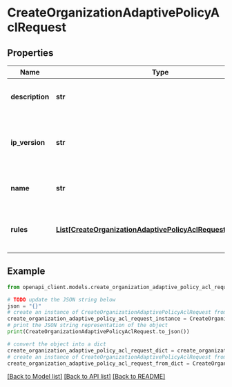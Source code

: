 # CreateOrganizationAdaptivePolicyAclRequest


## Properties

Name | Type | Description | Notes
------------ | ------------- | ------------- | -------------
**description** | **str** | Description of the adaptive policy ACL | [optional] [default to '']
**ip_version** | **str** | IP version of adpative policy ACL. One of: &#39;any&#39;, &#39;ipv4&#39; or &#39;ipv6&#39; | 
**name** | **str** | Name of the adaptive policy ACL | 
**rules** | [**List[CreateOrganizationAdaptivePolicyAclRequestRulesInner]**](CreateOrganizationAdaptivePolicyAclRequestRulesInner.md) | An ordered array of the adaptive policy ACL rules. | 

## Example

```python
from openapi_client.models.create_organization_adaptive_policy_acl_request import CreateOrganizationAdaptivePolicyAclRequest

# TODO update the JSON string below
json = "{}"
# create an instance of CreateOrganizationAdaptivePolicyAclRequest from a JSON string
create_organization_adaptive_policy_acl_request_instance = CreateOrganizationAdaptivePolicyAclRequest.from_json(json)
# print the JSON string representation of the object
print(CreateOrganizationAdaptivePolicyAclRequest.to_json())

# convert the object into a dict
create_organization_adaptive_policy_acl_request_dict = create_organization_adaptive_policy_acl_request_instance.to_dict()
# create an instance of CreateOrganizationAdaptivePolicyAclRequest from a dict
create_organization_adaptive_policy_acl_request_from_dict = CreateOrganizationAdaptivePolicyAclRequest.from_dict(create_organization_adaptive_policy_acl_request_dict)
```
[[Back to Model list]](../README.md#documentation-for-models) [[Back to API list]](../README.md#documentation-for-api-endpoints) [[Back to README]](../README.md)


